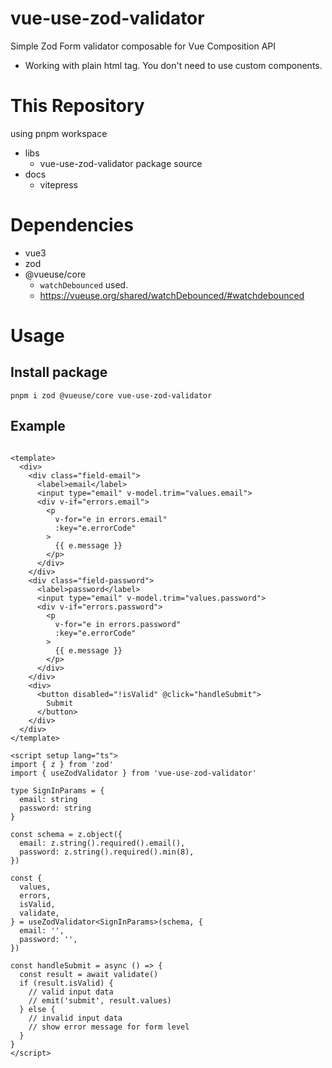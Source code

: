 # vue-use-zod-validator

Simple Zod Form validator composable for Vue Composition API

* Working with plain html tag. You don't need to use custom components.

# This Repository

using pnpm workspace

* libs
    * vue-use-zod-validator package source
* docs
    * vitepress

# Dependencies

* vue3
* zod
* @vueuse/core
    * `watchDebounced` used.
    * https://vueuse.org/shared/watchDebounced/#watchdebounced

# Usage

## Install package

```
pnpm i zod @vueuse/core vue-use-zod-validator
```

## Example

```vue

<template>
  <div>
    <div class="field-email">
      <label>email</label>
      <input type="email" v-model.trim="values.email">
      <div v-if="errors.email">
        <p
          v-for="e in errors.email"
          :key="e.errorCode"
        >
          {{ e.message }}
        </p>
      </div>
    </div>
    <div class="field-password">
      <label>password</label>
      <input type="email" v-model.trim="values.password">
      <div v-if="errors.password">
        <p
          v-for="e in errors.password"
          :key="e.errorCode"
        >
          {{ e.message }}
        </p>
      </div>
    </div>
    <div>
      <button disabled="!isValid" @click="handleSubmit">
        Submit
      </button>
    </div>
  </div>
</template>

<script setup lang="ts">
import { z } from 'zod'
import { useZodValidator } from 'vue-use-zod-validator'

type SignInParams = {
  email: string
  password: string
}

const schema = z.object({
  email: z.string().required().email(),
  password: z.string().required().min(8),
})

const {
  values,
  errors,
  isValid,
  validate,
} = useZodValidator<SignInParams>(schema, {
  email: '',
  password: '',
})

const handleSubmit = async () => {
  const result = await validate()
  if (result.isValid) {
    // valid input data
    // emit('submit', result.values)
  } else {
    // invalid input data
    // show error message for form level
  }
}
</script>
```
